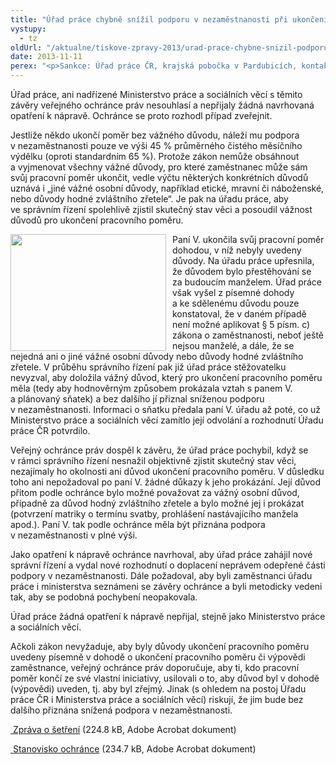 ```yaml
---
title: "Úřad práce chybně snížil podporu v nezaměstnanosti při ukončení pracovního poměru zaměstnancem"
vystupy:
  - tz
oldUrl: "/aktualne/tiskove-zpravy-2013/urad-prace-chybne-snizil-podporu-v-nezamestnanosti-pri-ukonceni-pracovniho-pomeru-zames"
date: 2013-11-11
perex: "<p>Sankce: Úřad práce ČR, krajská pobočka v Pardubicích, kontaktní pracoviště Hlinsko, postupoval nepřípustným způsobem, když snížil podporu v nezaměstnanosti uchazečce, která sama ukončila pracovní poměr. Nevyhodnotil totiž, zda existovaly vážné důvodů, kvůli nimž uchazečka pracovní poměr ukončila.</p>"
---
```


<!-- imported from the old website -->

<p>Úřad práce, ani nadřízené Ministerstvo práce a sociálních věcí s těmito závěry veřejného ochránce práv nesouhlasí a nepřijaly žádná navrhovaná opatření k nápravě. Ochránce se proto rozhodl případ zveřejnit.</p><p>Jestliže někdo ukončí poměr bez vážného důvodu, náleží mu podpora v nezaměstnanosti pouze ve výši 45 % průměrného čistého měsíčního výdělku (oproti standardním 65 %). Protože zákon nemůže obsáhnout a vyjmenovat všechny vážné důvody, pro které zaměstnanec může sám svůj pracovní poměr ukončit, vedle výčtu některých konkrétních důvodů uznává i „jiné vážné osobní důvody, například etické, mravní či náboženské, nebo důvody hodné zvláštního zřetele“. Je pak na úřadu práce, aby ve správním řízení spolehlivě zjistil skutečný stav věci a posoudil vážnost důvodů pro ukončení pracovního poměru.</p><p><img src="https://www.ochrance.cz/uploads/RTEmagicC_graf-dolu.jpg.jpg" style="BORDER-BOTTOM-COLOR: ; BORDER-TOP-COLOR: ; PADDING-RIGHT: 10px; FLOAT: left; BORDER-RIGHT-COLOR: ; BORDER-LEFT-COLOR: " height="187" width="249" alt="" />Paní V. ukončila svůj pracovní poměr dohodou, v níž nebyly uvedeny důvody. Na úřadu práce upřesnila, že důvodem bylo přestěhování se za budoucím manželem. Úřad práce však vyšel z písemné dohody a ke sdělenému důvodu pouze konstatoval, že v daném případě není možné aplikovat § 5 písm. c) zákona o zaměstnanosti, neboť ještě nejsou manželé, a dále, že se nejedná ani o jiné vážné osobní důvody nebo důvody hodné zvláštního zřetele. V průběhu správního řízení pak již úřad práce stěžovatelku nevyzval, aby doložila vážný důvod, který pro ukončení pracovního poměru měla (tedy aby hodnověrným způsobem prokázala vztah s panem V. a plánovaný sňatek) a bez dalšího jí přiznal sníženou podporu v nezaměstnanosti. Informaci o sňatku předala paní V. úřadu až poté, co už Ministerstvo práce a sociálních věcí zamítlo její odvolání a rozhodnutí Úřadu práce ČR potvrdilo.</p><p>Veřejný ochránce práv dospěl k závěru, že úřad práce pochybil, když se v rámci správního řízení nesnažil objektivně zjistit skutečný stav věci, nezajímaly ho okolnosti ani důvod ukončení pracovního poměru. V důsledku toho ani nepožadoval po paní V. žádné důkazy k jeho prokázání. Její důvod přitom podle ochránce bylo možné považovat za vážný osobní důvod, případně za důvod hodný zvláštního zřetele a bylo možné jej i prokázat (potvrzení matriky o termínu svatby, prohlášení nastávajícího manžela apod.). Paní V. tak podle ochránce měla být přiznána podpora v nezaměstnanosti v plné výši.</p><p>Jako opatření k nápravě ochránce navrhoval, aby úřad práce zahájil nové správní řízení a vydal nové rozhodnutí o doplacení neprávem odepřené části podpory v nezaměstnanosti. Dále požadoval, aby byli zaměstnanci úřadu práce i ministerstva seznámeni se závěry ochránce a byli metodicky vedeni tak, aby se podobná pochybení neopakovala.</p><p>Úřad práce žádná opatření k nápravě nepřijal, stejně jako Ministerstvo práce a sociálních věcí.</p><p>Ačkoli zákon nevyžaduje, aby byly důvody ukončení pracovního poměru uvedeny písemně v dohodě o ukončení pracovního poměru či výpovědi zaměstnance, veřejný ochránce práv doporučuje, aby ti, kdo pracovní poměr končí ze své vlastní iniciativy, usilovali o to, aby důvod byl v dohodě (výpovědi) uveden, tj. aby byl zřejmý. Jinak (s ohledem na postoj Úřadu práce ČR i Ministerstva práce a sociálních věcí) riskují, že jim bude bez dalšího přiznána snížená podpora v nezaměstnanosti.</p><p><a title="Otevření do nového okna" href="/uploads-import/STANOVISKA/prace_a_zamestnanost/Urad_prace/1755-2012-PS-ZZ.pdf" target="_blank"> Zpráva o šetření</a> (224.8 kB, Adobe Acrobat dokument)</p><p><a title="Otevření do nového okna" href="/uploads-import/STANOVISKA/prace_a_zamestnanost/Urad_prace/1755-2012-PS-ZSO.pdf" target="_blank"> Stanovisko ochránce</a> (234.7 kB, Adobe Acrobat dokument)</p>
